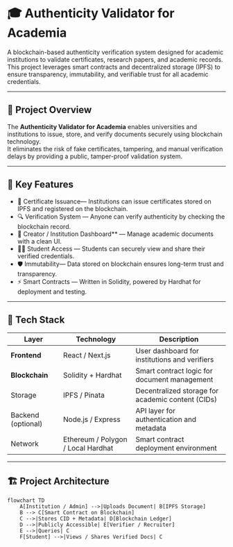 # 🎓 Authenticity Validator for Academia

A blockchain-based authenticity verification system designed for academic institutions to validate certificates, research papers, and academic records.  
This project leverages smart contracts and decentralized storage (IPFS) to ensure transparency, immutability, and verifiable trust for all academic credentials.

---

## 🚀 Project Overview

The **Authenticity Validator for Academia** enables universities and institutions to issue, store, and verify documents securely using blockchain technology.  
It eliminates the risk of fake certificates, tampering, and manual verification delays by providing a public, tamper-proof validation system.

---

## 🧩 Key Features

- 🧾 Certificate Issuance— Institutions can issue certificates stored on IPFS and registered on the blockchain.  
- 🔍 Verification System — Anyone can verify authenticity by checking the blockchain record.  
- 🧠 Creator / Institution Dashboard** — Manage academic documents with a clean UI.  
- 🧑‍🎓 Student Access — Students can securely view and share their verified credentials.  
- 🛡️ Immutability— Data stored on blockchain ensures long-term trust and transparency.  
- ⚡ Smart Contracts — Written in Solidity, powered by Hardhat for deployment and testing.  

---

## 🧱 Tech Stack

| Layer | Technology | Description |
|-------|-------------|-------------|
| **Frontend** | React / Next.js | User dashboard for institutions and verifiers |
| **Blockchain** | Solidity + Hardhat | Smart contract logic for document management |
| Storage | IPFS / Pinata | Decentralized storage for academic content (CIDs) |
| Backend (optional) | Node.js / Express | API layer for authentication and metadata |
| Network | Ethereum / Polygon / Local Hardhat | Smart contract deployment environment |

---

## 🏗️ Project Architecture

```mermaid
flowchart TD
    A[Institution / Admin] -->|Uploads Document| B[IPFS Storage]
    B --> C[Smart Contract on Blockchain]
    C -->|Stores CID + Metadata| D[Blockchain Ledger]
    D -->|Publicly Accessible| E[Verifier / Recruiter]
    E -->|Queries| C
    F[Student] -->|Views / Shares Verified Docs| C
